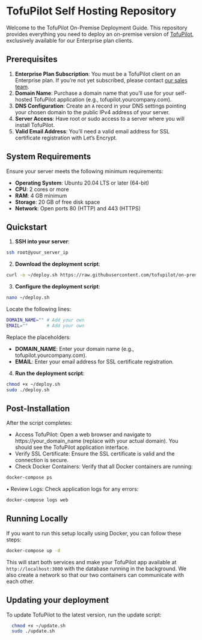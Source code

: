 # TofuPilot Self Hosting Repository

Welcome to the TofuPilot On-Premise Deployment Guide. This repository provides everything you need to deploy an on-premise version of [TofuPilot](https://www.tofupilot.com), exclusively available for our Enterprise plan clients.

## Prerequisites

1. **Enterprise Plan Subscription**: You must be a TofuPilot client on an Enterprise plan. If you’re not yet subscribed, please contact [our sales team](support@tofupilot.com).
2. **Domain Name**: Purchase a domain name that you’ll use for your self-hosted TofuPilot application (e.g., tofupilot.yourcompany.com).
3. **DNS Configuration**: Create an `A` record in your DNS settings pointing your chosen domain to the public IPv4 address of your server.
4. **Server Access**: Have root or sudo access to a server where you will install TofuPilot.
5. **Valid Email Address**: You’ll need a valid email address for SSL certificate registration with Let’s Encrypt.

## System Requirements

Ensure your server meets the following minimum requirements:

- **Operating System**: Ubuntu 20.04 LTS or later (64-bit)
- **CPU**: 2 cores or more
- **RAM**: 4 GB minimum
- **Storage**: 20 GB of free disk space
- **Network**: Open ports 80 (HTTP) and 443 (HTTPS)

## Quickstart

1. **SSH into your server**:

```bash
ssh root@your_server_ip
```

2. **Download the deployment script**:

```bash
curl -o ~/deploy.sh https://raw.githubusercontent.com/tofupilot/on-premise/main/deploy.sh
```

3. **Configure the deployment script**:

```bash
nano ~/deploy.sh
```

Locate the following lines:

```bash
DOMAIN_NAME="" # Add your own
EMAIL=""       # Add your own
```

Replace the placeholders:

- **DOMAIN_NAME**: Enter your domain name (e.g., tofupilot.yourcompany.com).
- **EMAIL**: Enter your email address for SSL certificate registration.

4. **Run the deployment script**:

```bash
chmod +x ~/deploy.sh
sudo ./deploy.sh
```

## Post-Installation

After the script completes:

- Access TofuPilot: Open a web browser and navigate to https://your_domain_name (replace with your actual domain). You should see the TofuPilot application interface.
- Verify SSL Certificate: Ensure the SSL certificate is valid and the connection is secure.
- Check Docker Containers: Verify that all Docker containers are running:

```bash
docker-compose ps
```

• Review Logs: Check application logs for any errors:

```bash
docker-compose logs web
```

## Running Locally

If you want to run this setup locally using Docker, you can follow these steps:

```bash
docker-compose up -d
```

This will start both services and make your TofuPilot app available at `http://localhost:3000` with the database running in the background. We also create a network so that our two containers can communicate with each other.

## Updating your deployment

To update TofuPilot to the latest version, run the update script:

```bash
  chmod +x ~/update.sh
  sudo ./update.sh
```
